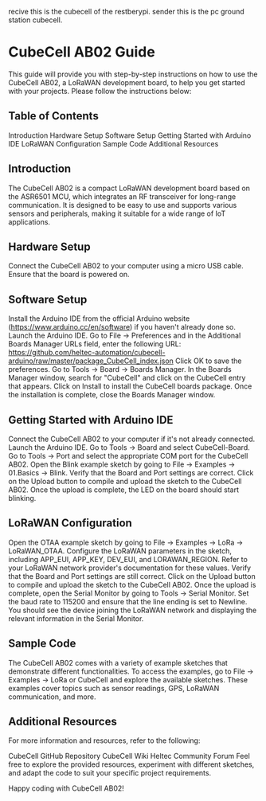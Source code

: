 recive this is the cubecell of the restberypi.
sender this is the pc ground station cubecell.

# CubeCell AB02 Guide
This guide will provide you with step-by-step instructions on how to use the CubeCell AB02, a LoRaWAN development board, to help you get started with your projects. Please follow the instructions below:

## Table of Contents
Introduction
Hardware Setup
Software Setup
Getting Started with Arduino IDE
LoRaWAN Configuration
Sample Code
Additional Resources

## Introduction
The CubeCell AB02 is a compact LoRaWAN development board based on the ASR6501 MCU, which integrates an RF transceiver for long-range communication. It is designed to be easy to use and supports various sensors and peripherals, making it suitable for a wide range of IoT applications.

## Hardware Setup
Connect the CubeCell AB02 to your computer using a micro USB cable.
Ensure that the board is powered on.


## Software Setup
Install the Arduino IDE from the official Arduino website (https://www.arduino.cc/en/software) if you haven't already done so.
Launch the Arduino IDE.
Go to File -> Preferences and in the Additional Boards Manager URLs field, enter the following URL: https://github.com/heltec-automation/cubecell-arduino/raw/master/package_CubeCell_index.json
Click OK to save the preferences.
Go to Tools -> Board -> Boards Manager.
In the Boards Manager window, search for "CubeCell" and click on the CubeCell entry that appears.
Click on Install to install the CubeCell boards package.
Once the installation is complete, close the Boards Manager window.

## Getting Started with Arduino IDE
Connect the CubeCell AB02 to your computer if it's not already connected.
Launch the Arduino IDE.
Go to Tools -> Board and select CubeCell-Board.
Go to Tools -> Port and select the appropriate COM port for the CubeCell AB02.
Open the Blink example sketch by going to File -> Examples -> 01.Basics -> Blink.
Verify that the Board and Port settings are correct.
Click on the Upload button to compile and upload the sketch to the CubeCell AB02.
Once the upload is complete, the LED on the board should start blinking.

## LoRaWAN Configuration
Open the OTAA example sketch by going to File -> Examples -> LoRa -> LoRaWAN_OTAA.
Configure the LoRaWAN parameters in the sketch, including APP_EUI, APP_KEY, DEV_EUI, and LORAWAN_REGION. Refer to your LoRaWAN network provider's documentation for these values.
Verify that the Board and Port settings are still correct.
Click on the Upload button to compile and upload the sketch to the CubeCell AB02.
Once the upload is complete, open the Serial Monitor by going to Tools -> Serial Monitor.
Set the baud rate to 115200 and ensure that the line ending is set to Newline.
You should see the device joining the LoRaWAN network and displaying the relevant information in the Serial Monitor.

## Sample Code
The CubeCell AB02 comes with a variety of example sketches that demonstrate different functionalities. To access the examples, go to File -> Examples -> LoRa or CubeCell and explore the available sketches. These examples cover topics such as sensor readings, GPS, LoRaWAN communication, and more.

## Additional Resources
For more information and resources, refer to the following:

CubeCell GitHub Repository
CubeCell Wiki
Heltec Community Forum
Feel free to explore the provided resources, experiment with different sketches, and adapt the code to suit your specific project requirements.

Happy coding with CubeCell AB02!
